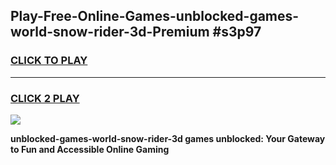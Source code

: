 
## Play-Free-Online-Games-unblocked-games-world-snow-rider-3d-Premium #s3p97
<h3>
<a href="https://premium.freeplayer.one?title=unblocked-games-world-snow-rider-3d&ref=8M">CLICK TO PLAY</a></h3>
<hr>

<h3>
<a href="https://premium.freeplayer.one?title=unblocked-games-world-snow-rider-3d&ref=8M">CLICK 2 PLAY</a>
  
</h3>

<a href="https://premium.freeplayer.one?title=unblocked-games-world-snow-rider-3d&ref=8M"><img src="https://clearcache.store/games.png"></a>


**unblocked-games-world-snow-rider-3d games unblocked: Your Gateway to Fun and Accessible Online Gaming**
